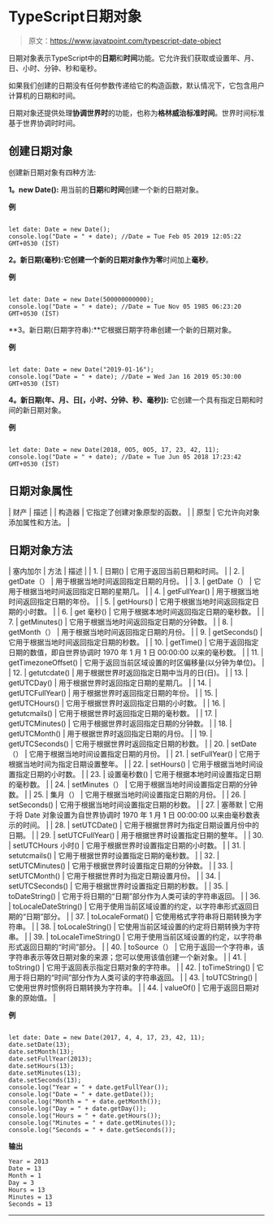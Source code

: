 # TypeScript日期对象

> 原文：<https://www.javatpoint.com/typescript-date-object>

日期对象表示TypeScript中的**日期**和**时间**功能。它允许我们获取或设置年、月、日、小时、分钟、秒和毫秒。

如果我们创建的日期没有任何参数传递给它的构造函数，默认情况下，它包含用户计算机的日期和时间。

日期对象还提供处理**协调世界时**的功能，也称为**格林威治标准时间**。世界时间标准基于世界协调时时间。

## 创建日期对象

创建新日期对象有四种方法:

**1。new Date():** 用当前的**日期**和**时间**创建一个新的日期对象。

**例**

```

let date: Date = new Date();
console.log("Date = " + date); //Date = Tue Feb 05 2019 12:05:22 GMT+0530 (IST)

```

**2。新日期(毫秒):**它创建一个新的日期对象作为**零**时间加上**毫秒**。

**例**

```

let date: Date = new Date(500000000000);
console.log("Date = " + date); //Date = Tue Nov 05 1985 06:23:20 GMT+0530 (IST)

```

**3。新日期(日期字符串):**它根据日期字符串创建一个新的日期对象。

**例**

```

let date: Date = new Date("2019-01-16");
console.log("Date = " + date); //Date = Wed Jan 16 2019 05:30:00 GMT+0530 (IST)

```

**4。新日期(年、月、日[，小时、分钟、秒、毫秒]):** 它创建一个具有指定日期和时间的新日期对象。

**例**

```

let date: Date = new Date(2018, 0O5, 0O5, 17, 23, 42, 11);
console.log("Date = " + date); //Date = Tue Jun 05 2018 17:23:42 GMT+0530 (IST)

```

## 日期对象属性

| 财产 | 描述 |
| 构造器 | 它指定了创建对象原型的函数。 |
| 原型 | 它允许向对象添加属性和方法。 |

## 日期对象方法

| 塞内加尔 | 方法 | 描述 |
| 1. | 日期() | 它用于返回当前日期和时间。 |
| 2. | getDate（） | 用于根据当地时间返回指定日期的月份。 |
| 3. | getDate（） | 它用于根据当地时间返回指定日期的星期几。 |
| 4. | getFullYear() | 用于根据当地时间返回指定日期的年份。 |
| 5. | getHours() | 它用于根据当地时间返回指定日期的小时数。 |
| 6. | get 毫秒() | 它用于根据本地时间返回指定日期的毫秒数。 |
| 7. | getMinutes() | 它用于根据当地时间返回指定日期的分钟数。 |
| 8. | getMonth（） | 用于根据当地时间返回指定日期的月份。 |
| 9. | getSeconds() | 它用于根据当地时间返回指定日期的秒数。 |
| 10. | getTime() | 它用于返回指定日期的数值，即自世界协调时 1970 年 1 月 1 日 00:00:00 以来的毫秒数。 |
| 11. | getTimezoneOffset() | 它用于返回当前区域设置的时区偏移量(以分钟为单位)。 |
| 12. | getutcdate() | 用于根据世界时返回指定日期中当月的日(日)。 |
| 13. | getUTCDay() | 用于根据世界时返回指定日期的星期几。 |
| 14. | getUTCFullYear() | 用于根据世界时返回指定日期的年份。 |
| 15. | getUTCHours() | 它用于根据世界时返回指定日期的小时数。 |
| 16. | getutcmails() | 它用于根据世界时返回指定日期的毫秒数。 |
| 17. | getUTCMinutes() | 它用于根据世界时返回指定日期的分钟数。 |
| 18. | getUTCMonth() | 用于根据世界时返回指定日期的月份。 |
| 19. | getUTCSeconds() | 它用于根据世界时返回指定日期的秒数。 |
| 20. | setDate（） | 它用于根据当地时间设置指定日期的月份。 |
| 21. | setFullYear() | 它用于根据当地时间为指定日期设置整年。 |
| 22. | setHours() | 它用于根据当地时间设置指定日期的小时数。 |
| 23. | 设置毫秒数() | 它用于根据本地时间设置指定日期的毫秒数。 |
| 24. | setMinutes（） | 它用于根据当地时间设置指定日期的分钟数。 |
| 25. | 集月（） | 它用于根据当地时间设置指定日期的月份。 |
| 26. | setSeconds() | 它用于根据当地时间设置指定日期的秒数。 |
| 27. | 塞蒂默 | 它用于将 Date 对象设置为自世界协调时 1970 年 1 月 1 日 00:00:00 以来由毫秒数表示的时间。 |
| 28. | setUTCDate() | 它用于根据世界时为指定日期设置月份中的日期。 |
| 29. | setUTCFullYear() | 用于根据世界时设置指定日期的整年。 |
| 30. | setUTCHours 小时() | 它用于根据世界时设置指定日期的小时数。 |
| 31. | setutcmails() | 它用于根据世界时设置指定日期的毫秒数。 |
| 32. | setUTCMinutes() | 它用于根据世界时设置指定日期的分钟数。 |
| 33. | setUTCMonth() | 它用于根据世界时为指定日期设置月份。 |
| 34. | setUTCSeconds() | 它用于根据世界时设置指定日期的秒数。 |
| 35. | toDateString() | 它用于将日期的“日期”部分作为人类可读的字符串返回。 |
| 36. | toLocaleDateString() | 它用于使用当前区域设置的约定，以字符串形式返回日期的“日期”部分。 |
| 37. | toLocaleFormat() | 它使用格式字符串将日期转换为字符串。 |
| 38. | toLocaleString() | 它使用当前区域设置的约定将日期转换为字符串。 |
| 39. | toLocaleTimeString() | 它用于使用当前区域设置的约定，以字符串形式返回日期的“时间”部分。 |
| 40. | toSource（） | 它用于返回一个字符串，该字符串表示等效日期对象的来源；您可以使用该值创建一个新对象。 |
| 41. | toString() | 它用于返回表示指定日期对象的字符串。 |
| 42. | toTimeString() | 它用于将日期的“时间”部分作为人类可读的字符串返回。 |
| 43. | toUTCString() | 它使用世界时惯例将日期转换为字符串。 |
| 44. | valueOf() | 它用于返回日期对象的原始值。 |

**例**

```

let date: Date = new Date(2017, 4, 4, 17, 23, 42, 11);
date.setDate(13);
date.setMonth(13);
date.setFullYear(2013);
date.setHours(13);
date.setMinutes(13);
date.setSeconds(13);
console.log("Year = " + date.getFullYear());
console.log("Date = " + date.getDate());
console.log("Month = " + date.getMonth());
console.log("Day = " + date.getDay());
console.log("Hours = " + date.getHours());
console.log("Minutes = " + date.getMinutes());
console.log("Seconds = " + date.getSeconds());

```

**输出**

```
Year = 2013
Date = 13
Month = 1
Day = 3
Hours = 13
Minutes = 13
Seconds = 13

```

* * *
